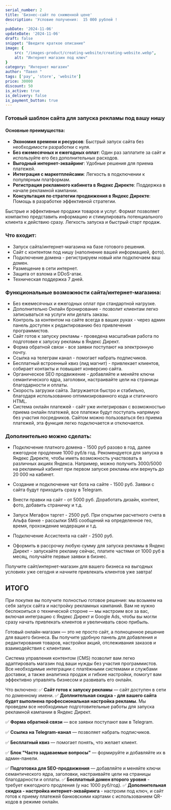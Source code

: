 ```yaml
---
serial_number: 2
title: 'Бизнес-сайт по сниженной цене'
description: 'Условие получения:  15 000 рублей !
'
pubDate: '2024-11-06'
updateDate: '2024-11-06'
draft: false
snippet: "Введите краткое описание"
image: {
    src: "/images-product/creating-website/creating-website.webp",
    alt: "Интернет магазин под ключ"
}
category: "Интернет магазин"
author: "Павел "
tags: ['pay', 'store', 'website']
price: 30000
discount: 50
is_active: true
is_delivery: false
is_payment_button: true
---
```

### Готовый шаблон сайта для запуска рекламы под вашу нишу

#### Основные преимущества:
- **Экономия времени и ресурсов**: Быстрый запуск сайта без необходимости разработки с нуля.
- **Без ежемесячных и ежегодных оплат**: Один раз заплатите за сайт и используйте его без дополнительных расходов.
- **Выгодный интернет-эквайринг**: Удобные решения для приема платежей.
- **Интеграция с маркетплейсами**: Легкость в подключении к популярным платформам.
- **Регистрация рекламного кабинета в Яндекс Директе**: Поддержка в начале рекламной кампании.
- **Консультация по стратегии продвижения в Яндекс Директе**: Помощь в разработке эффективной стратегии.

Быстрые и эффективные продажи товаров и услуг. Формат позволяет компактно представить информацию и стимулировать потенциального клиента к действию сразу. Легкость запуска и быстрый старт продаж.

### Что входит:
- Запуск сайта/интернет-магазина на базе готового решения.
- Сайт с контентом под нишу (наполнение вашей информацией, фото).
- Подключение домена - регистрируем новый или подключаем ваш домен.
- Размещение в сети интернет.
- Защита от взлома и DDoS-атак.
- Техническая поддержка 7 дней.

### Функциональные возможности сайта/интернет-магазина:
- Без ежемесячных и ежегодных оплат при стандартной нагрузке.
- Дополнительно Онлайн бронирование - позволит клиентам легко записываться на услуги или делать заказы.
- Контроль за контентом на сайте всегда в ваших руках - через админ панель доступен к редактированию без привлечения программистов.
- Сайт готов к запуску рекламы - проведена масштабная работа по подготовке к запуску рекламы в Яндекс Директ.
- Форма обратной связи - все заявки поступают на электронную почту.
- Ссылка на телеграм канал - помогает набрать подписчиков.
- Бесплатный встроенный квиз (лид магнит) - привлекает клиентов, собирает контакты и повышает конверсию сайта.
- Органическое SEO продвижение - добавляйте и меняйте ключи семантического ядра, заголовки, настраивайте цели на страницы благодарности и оплаты.
- Скорость загрузки сайта. Загружается быстро и стабильно, благодаря использованию оптимизированного кода и статичного HTML.
- Система онлайн платежей - сайт уже интегрирован с возможностью приема онлайн платежей, все платежи будут поступать напрямую без участия посредников. Сайтом можно пользоваться без приема платежей, эта функция легко подключается и отключается.

### Дополнительно можно сделать:
- Подключение платного домена - 1500 руб разово в год, далее ежегодное продление 1000 руб/в год. Рекомендуется для запуска в Яндекс Директе, чтобы иметь возможность участвовать в различных акциях Яндекса. Например, можно получить 3000/5000 на рекламный кабинет при первом запуске рекламы или вернуть до 20 000 на кабинет.
  
- Создание и подключение чат бота на сайте - 1500 руб. Заявки с сайта будут приходить сразу в Telegram.

- Внести правки на сайт - от 5000 руб. Доработать дизайн, контент, фото, добавить страничку и т.д.

- Запуск Мегафон таргет - 2500 руб. При открытии расчетного счета в Альфа банке - рассылки SMS сообщений на определенное гео, время, прохождение модерации и т.д.

- Подключение Ассистента на сайт - 2500 руб.

- Оформить в рассрочку любую сумму для запуска рекламы в Яндекс Директ - запускайте рекламу сейчас, платите частями от 1000 руб в месяц, получайте первые заявки в бизнес.

Получите сайт/интернет-магазин для вашего бизнеса на выгодных условиях уже сегодня и начните привлекать клиентов уже завтра!

## ИТОГО

При покупке вы получите полностью готовое решение: мы возьмем на себя запуск сайта и настройку рекламных кампаний. Вам не нужно беспокоиться о технической стороне — мы настроим все за вас, включая интеграцию с Яндекс Директ и Google Ads, чтобы вы могли сразу начать привлекать клиентов и увеличивать свою прибыль.

Готовый онлайн-магазин — это не просто сайт, а полноценное решение для вашего бизнеса. Вы получите удобную панель для добавления и редактирования товаров, настройки акций, отслеживания заказов и взаимодействия с клиентами.

Система управления контентом (CMS) позволит вам легко адаптировать магазин под ваши нужды без участия программистов. Все необходимые интеграции с платёжными системами и службами доставки, а также аналитика продаж и гибкие настройки, помогут вам эффективно управлять бизнесом и развивать его онлайн.

Что включено:
✅ **Сайт готов к запуску рекламы** — сайт доступен в сети по доменному имени.
✅ **Доплнительная скидка - для вашего сайта будет выполнена профессиональная настройка рекламы**. Мы проведем все необходимые подготовительные работы для запуска рекламной кампании в Яндекс Директ.

✅ **Форма обратной связи** — все заявки поступают вам в Telegram.

✅ **Ссылка на Telegram-канал** — позволяет набрать подписчиков.

✅ **Бесплатный квиз** — помогает понять, что желает клиент.

✅ **Блок "Часто задаваемые вопросы"** — формируйте и добавляйте их в админ-панели.

✅ **Подготовка для SEO-продвижения** — добавляйте и меняйте ключи семантического ядра, заголовки, настраивайте цели на страницы благодарности и оплаты.
✅ **Бесплатный домен второго уровня** - требует ежегодного продления (у нас 1000 руб/год).
✅ **Дополнительная скидка - настройка интернет-эквайринга** - настроим под ключ, и сайт готов к приему платежей банковскими картами с использованием QR-кодов в режиме онлайн.

